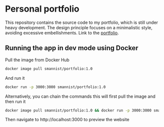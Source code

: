 # Personal portfolio

This repository contains the source code to my portfolio, which is still under
heavy development. The design principle focuses on a minimalistic style,
avoiding excessive embellishments. Link to the
[portfolio](https://portfolio-dun-phi-86.vercel.app/).

## Running the app in dev mode using Docker

Pull the image from Docker Hub

```bash
docker image pull smannist/portfolio:1.0
```

And run it

```bash
docker run -p 3000:3000 smannist/portfolio:1.0
```

Alternatively, you can chain the commands this will first pull the image and
then run it

```bash
docker image pull smannist/portfolio:1.0 && docker run -p 3000:3000 smannist/portfolio:1.0
```

Then navigate to http://localhost:3000 to preview the website
